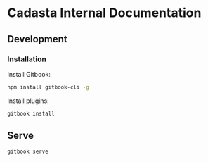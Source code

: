 # Cadasta Internal Documentation

## Development

### Installation

Install Gitbook:

```sh
npm install gitbook-cli -g
```

Install plugins:

```sh
gitbook install
```

## Serve

```sh
gitbook serve
```
